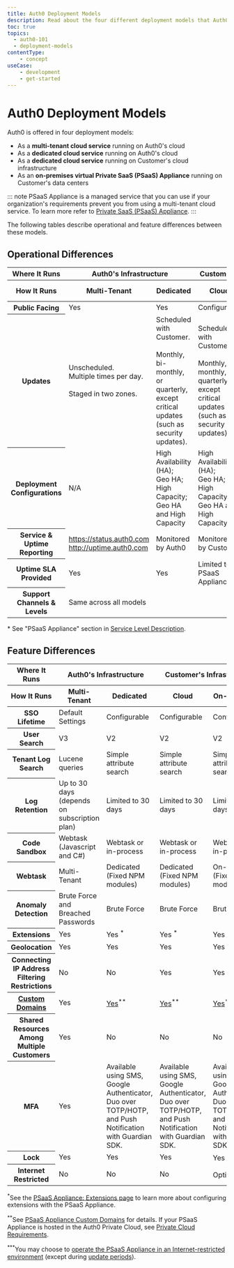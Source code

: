 ```yaml
---
title: Auth0 Deployment Models
description: Read about the four different deployment models that Auth0 offers and the differences between them
toc: true
topics:
  - auth0-101
  - deployment-models
contentType:
    - concept
useCase:
    - development
    - get-started
---
```

# Auth0 Deployment Models

Auth0 is offered in four deployment models:

- As a **multi-tenant cloud service** running on Auth0's cloud
- As a **dedicated cloud service** running on Auth0's cloud
- As a **dedicated cloud service** running on Customer's cloud infrastructure
- As an **on-premises virtual Private SaaS (PSaaS) Appliance** running on Customer's data centers

::: note
PSaaS Appliance is a managed service that you can use if your organization's requirements prevent you from using a multi-tenant cloud service. To learn more refer to [Private SaaS (PSaaS) Appliance](/appliance).
:::

The following tables describe operational and feature differences between these models.

## Operational Differences

<table class="table">
    <thead>
        <tr>
            <th class="info"><strong>Where It Runs</strong></th>
            <th class="info" colspan="2"><strong>Auth0's Infrastructure</strong></th>
            <th class="info" colspan="2"><strong>Customer's Infrastructure</strong></th>
        </tr>
        <tr>
            <th class="info"><strong>How It Runs</strong></th>
            <th class="info">Multi-Tenant</th>
            <th class="info">Dedicated</th>
            <th class="info">Cloud</th>
            <th class="info">On-Premises</th>
        </tr>
    </thead>
    <tbody>
        <tr>
            <th class="info"><strong>Public Facing</strong></th>
            <td>Yes</td>
            <td>Yes</td>
            <td>Configurable</td>
            <td>Configurable</td>
        </tr>
        <tr>
            <th class="info"><strong>Updates</strong></th>
            <td>Unscheduled. <br /> Multiple times per day. <br /><br />Staged in two zones.</td>
            <td>Scheduled with Customer. <br /><br />Monthly, bi-monthly, or quarterly, except critical updates (such as security updates).</td>
            <td>Scheduled with Customer. <br /><br />Monthly, bi-monthly, or quarterly, except critical updates (such as security updates)</td>
            <td>Scheduled with Customer. <br /><br />Monthly, bi-monthly, or quarterly, except critical updates (such as security updates)</td>
        </tr>
        <tr>
            <th class="info"><strong>Deployment Configurations</strong></th>
            <td>N/A</td>
            <td>High Availability (HA);<br />Geo HA;<br />High Capacity;<br />Geo HA and High Capacity</td>
            <td>High Availability (HA);<br />Geo HA;<br />High Capacity;<br />Geo HA and High Capacity</td>
            <td>High Availability (HA);<br />Geo HA;<br />High Capacity;<br />Geo HA and High Capacity</td>
        </tr>
        <tr>
            <th class="info"><strong>Service & Uptime Reporting</strong></th>
            <td><a href="https://status.auth0.com">https://status.auth0.com</a><br /><a href="http://uptime.auth0.com">http://uptime.auth0.com</a></td>
            <td>Monitored by Auth0</td>
            <td>Monitored by Customer</td>
            <td>Monitored by Customer</td>
        </tr>
        <tr>
            <th class="info"><strong>Uptime SLA Provided</strong></th>
            <td>Yes</td>
            <td>Yes</td>
            <td>Limited to PSaaS Appliance*</td>
            <td>Limited to PSaaS Appliance*</td>
        </tr>
        <tr>
            <th class="info"><strong>Support Channels & Levels</strong></th>
            <td colspan="4">Same across all models</td>
        </tr>
    </tbody>
</table>
<p>* See "PSaaS Appliance" section in <a href="https://auth0.com/legal">Service Level Description</a>.</p>

## Feature Differences

<table class="table">
    <thead>
        <tr>
            <th class="info"><strong>Where It Runs</strong></th>
            <th class="info" colspan="2"><strong>Auth0's Infrastructure</strong></th>
            <th class="info" colspan="2"><strong>Customer's Infrastructure</strong></th>
        </tr>
        <tr>
            <th class="info"><strong>How It Runs</strong></th>
            <th class="info">Multi-Tenant</th>
            <th class="info">Dedicated</th>
            <th class="info">Cloud</th>
            <th class="info">On-Premises</th>
        </tr>
    </thead>
    <tbody>
        <tr>
            <th class="info"><strong>SSO Lifetime</strong></th>
            <td>Default Settings</td>
            <td>Configurable</td>
            <td>Configurable</td>
            <td>Configurable</td>
        </tr>
        <tr>
            <th class="info"><strong>User Search</strong></th>
            <td>V3</td>
            <td>V2</td>
            <td>V2</td>
            <td>V2</td>
        </tr>
        <tr>
            <th class="info"><strong>Tenant Log Search</strong></th>
            <td>Lucene queries</td>
            <td>Simple attribute search</td>
            <td>Simple attribute search</td>
            <td>Simple attribute search</td>
        </tr>
        <tr>
            <th class="info"><strong>Log Retention</strong></th>
            <td>Up to 30 days (depends on subscription plan)</td>
            <td>Limited to 30 days</td>
            <td>Limited to 30 days</td>
            <td>Limited to 30 days</td>
        </tr>
        <tr>
            <th class="info"><strong>Code Sandbox</strong></th>
            <td>Webtask (Javascript and C#)</td>
            <td>Webtask or in-process</td>
            <td>Webtask or in-process</td>
            <td>Webtask or in-process</td>
        </tr>
        <tr>
            <th class="info"><strong>Webtask</strong></th>
            <td>Multi-Tenant</td>
            <td>Dedicated (Fixed NPM modules)</td>
            <td>Dedicated (Fixed NPM modules)</td>
            <td>On-Premises (Fixed NPM modules)</td>
        </tr>
        <tr>
            <th class="info"><strong>Anomaly Detection</strong></th>
            <td>Brute Force and Breached Passwords</td>
            <td>Brute Force</td>
            <td>Brute Force</td>
            <td>Brute Force</td>
        </tr>
        <tr>
            <th class="info"><strong>Extensions</strong></th>
            <td>Yes</td>
            <td>Yes <sup>*</sup></td>
            <td>Yes <sup>*</sup></td>
            <td>Yes <sup>*</sup></td>
        </tr>
        <tr>
            <th class="info"><strong>Geolocation</strong></th>
            <td>Yes</td>
            <td>Yes</td>
            <td>Yes</td>
            <td>Yes</td>
        </tr>
        <tr>
            <th class="info"><strong>Connecting IP Address Filtering Restrictions</strong></th>
            <td>No</td>
            <td>No</td>
            <td>Yes</td>
            <td>Yes</td>
        </tr>
        <tr>
            <th class="info"><strong><a href="/custom-domains">Custom Domains</a></strong></th>
            <td>Yes</td>
            <td><a href="/appliance/custom-domains">Yes</a><sup>**</sup></td>
            <td><a href="/appliance/custom-domains">Yes</a><sup>**</sup></td>
            <td><a href="/appliance/custom-domains">Yes</a><sup>**</sup></td> 
        </tr>
        <tr>
            <th class="info"><strong>Shared Resources Among Multiple Customers</strong></th>
            <td>Yes</td>
            <td>No</td>
            <td>No</td>
            <td>No</td>
        </tr>
        <tr>
          <th class="info"><strong>MFA</strong></th>
          <td>Yes</td>
          <td>Available using SMS, Google Authenticator, Duo over TOTP/HOTP, and Push Notification with Guardian SDK.</td>
          <td>Available using SMS, Google Authenticator, Duo over TOTP/HOTP, and Push Notification with Guardian SDK.</td>
          <td>Available using SMS, Google Authenticator, Duo over TOTP/HOTP, and Push Notification with Guardian SDK.</td>
        </tr>
        <tr>
          <th class="info"><strong>Lock</strong></th>
          <td>Yes</td>
          <td>Yes</td>
          <td>Yes</td>
          <td>Yes <sup>***</sup></td>
        </tr>
        <tr>
          <th class="info"><strong>Internet Restricted</strong></th>
          <td>No</td>
          <td>No</td>
          <td>No</td>
          <td>Optional <sup>***</sup></td>
        </tr>
    </tbody>
</table>

<sup>*</sup>See the [PSaaS Appliance: Extensions page](/appliance/extensions) to learn more about configuring extensions with the PSaaS Appliance.

<sup>**</sup>See [PSaaS Appliance Custom Domains](/appliance/custom-domains) for details. If your PSaaS Appliance is hosted in the Auth0 Private Cloud, see [Private Cloud Requirements](/appliance/private-cloud-requirements).

<sup>***</sup>You may choose to [operate the PSaaS Appliance in an Internet-restricted environment](/appliance/infrastructure/internet-restricted-deployment) (except during [update periods](/appliance/infrastructure/ip-domain-port-list#external-connectivity)).
